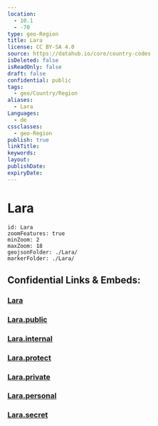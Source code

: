 ```yaml
---
location:
  - 10.1
  - -70
type: geo-Region
title: Lara
license: CC BY-SA 4.0
source: https://datahub.io/core/country-codes
isDeleted: false
isReadOnly: false
draft: false
confidential: public
tags:
  - geo/Country/Region
aliases:
  - Lara
Languages:
  - de
cssclasses:
  - geo-Region
publish: true
linkTitle:
keywords:
layout:
publishDate:
expiryDate:
---
```


# Lara

```leaflet
id: Lara
zoomFeatures: true 
minZoom: 2 
maxZoom: 18
geojsonFolder: ./Lara/
markerFolder: ./Lara/
```


## Confidential Links & Embeds: 

### [Lara](/_Standards/Earth/Continent/America~South/Venezuela/States~Venezuela/Lara.md) 

### [Lara.public](/_public/Earth/Continent/America~South/Venezuela/States~Venezuela/Lara.public.md) 

### [Lara.internal](/_internal/Earth/Continent/America~South/Venezuela/States~Venezuela/Lara.internal.md) 

### [Lara.protect](/_protect/Earth/Continent/America~South/Venezuela/States~Venezuela/Lara.protect.md) 

### [Lara.private](/_private/Earth/Continent/America~South/Venezuela/States~Venezuela/Lara.private.md) 

### [Lara.personal](/_personal/Earth/Continent/America~South/Venezuela/States~Venezuela/Lara.personal.md) 

### [Lara.secret](/_secret/Earth/Continent/America~South/Venezuela/States~Venezuela/Lara.secret.md)

